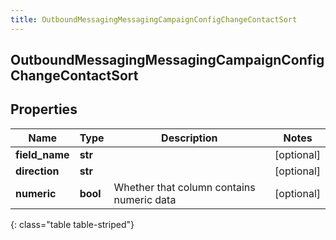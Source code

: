 ```yaml
---
title: OutboundMessagingMessagingCampaignConfigChangeContactSort
---
```

## OutboundMessagingMessagingCampaignConfigChangeContactSort

## Properties

|Name | Type | Description | Notes|
|------------ | ------------- | ------------- | -------------|
| **field_name** | **str** |  | [optional] |
| **direction** | **str** |  | [optional] |
| **numeric** | **bool** | Whether that column contains numeric data | [optional] |
{: class="table table-striped"}


